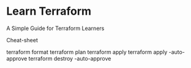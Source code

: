 # Learn Terraform

A Simple Guide for Terraform Learners

Cheat-sheet

terraform format
terraform plan
terraform apply
terraform apply -auto-approve
terraform destroy -auto-approve
